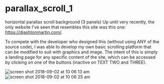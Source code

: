 # parallax_scroll_1
horizontal parallax scroll background (3 panels)
Up until very recently, the only website I've seen that resembles this site was this one: https://djashtonmartin.com/.

To compete with the developer who designed this (without using ANY of the source code), 
I was able to develop my own basic scrolling platform that can be modified to suit with graphics and image. 
The intent of this is simply a landing page for any specific content of the site, which can be accessed by clicking on one of the buttons 
(inactive on TEXT TWO and THREE). 


![screen shot 2018-09-02 at 10 06 13 am](https://user-images.githubusercontent.com/22375594/44957415-e3cda500-ae97-11e8-8543-46ea40f6c829.png)
![screen shot 2018-09-02 at 10 06 25 am](https://user-images.githubusercontent.com/22375594/44957416-e3cda500-ae97-11e8-8d3d-ac52e08e01b4.png)
